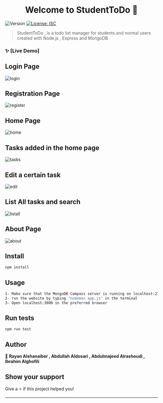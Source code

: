 <h1 align="center">Welcome to StudentToDo 👋</h1>
<p>
  <img alt="Version" src="https://img.shields.io/badge/version-1.0.0-blue.svg?cacheSeconds=2592000" />
  <a href="#" target="_blank">
    <img alt="License: ISC" src="https://img.shields.io/badge/License-ISC-yellow.svg" />
  </a>
</p>

> StudentToDo , is a todo list manager for students and normal users created with Node.js , Express and MongoDB 

### ✨ [Live Demo] 
## Login Page
![login](https://user-images.githubusercontent.com/66013192/216673734-e34f0d21-6963-4866-a3be-81481bfa2ce7.png)
## Registration Page
![register](https://user-images.githubusercontent.com/66013192/216673907-9196a02e-3cba-41ad-80a2-b78381c09c84.png)
## Home Page
![home](https://user-images.githubusercontent.com/66013192/216674042-b5137123-cc29-4b08-a931-0c598f29f245.png)
## Tasks added in the home page
![tasks](https://user-images.githubusercontent.com/66013192/219495588-f0f7f282-a8df-4390-bffc-b1cbeddab73a.png)
## Edit a certain task
![edit](https://user-images.githubusercontent.com/66013192/219495741-3450b673-4d5e-430d-af84-c45f9bc0cfda.png)

## List All tasks and search 
![listall](https://user-images.githubusercontent.com/66013192/219495758-4376dc58-ee11-40cf-997a-32064b25b8fa.png)


## About Page
![about](https://user-images.githubusercontent.com/66013192/216674163-f8b89f21-f985-44d9-a77c-b7ab7fa4129a.png)

## Install

```sh
npm install
```

## Usage

```sh
1- Make sure that the MongoDB Compass server is running on localhost:27017 
2- run the website by typing "nodemon app.js" in the terminal
3- Open localhost:3000 in the preferred browser
```

## Run tests

```sh
npm run test
```

## Author

👤 **Rayan Alshanaiber , Abdullah Aldosari , Abdulmajeed Alrashoudi , Ibrahim Alghofili**


## Show your support

Give a ⭐️ if this project helped you!

***
